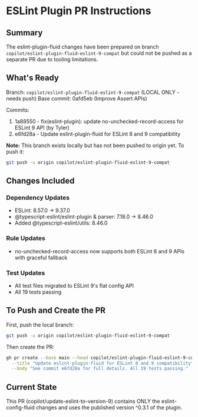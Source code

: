 # ESLint Plugin PR Instructions

## Summary

The eslint-plugin-fluid changes have been prepared on branch `copilot/eslint-plugin-fluid-eslint-9-compat` but could not be pushed as a separate PR due to tooling limitations.

## What's Ready

Branch: `copilot/eslint-plugin-fluid-eslint-9-compat` (LOCAL ONLY - needs push)
Base commit: 0afd5eb (Improve Assert APIs)

Commits:
1. 1a88550 - fix(eslint-plugin): update no-unchecked-record-access for ESLint 9 API (by Tyler)
2. e6fd28a - Update eslint-plugin-fluid for ESLint 8 and 9 compatibility

**Note:** This branch exists locally but has not been pushed to origin yet. To push it:
```bash
git push -u origin copilot/eslint-plugin-fluid-eslint-9-compat
```

## Changes Included

### Dependency Updates
- ESLint: 8.57.0 → 9.37.0
- @typescript-eslint/eslint-plugin & parser: 7.18.0 → 8.46.0
- Added @typescript-eslint/utils: 8.46.0

### Rule Updates  
- no-unchecked-record-access now supports both ESLint 8 and 9 APIs with graceful fallback

### Test Updates
- All test files migrated to ESLint 9's flat config API
- All 19 tests passing

## To Push and Create the PR

First, push the local branch:
```bash
git push -u origin copilot/eslint-plugin-fluid-eslint-9-compat
```

Then create the PR:
```bash
gh pr create --base main --head copilot/eslint-plugin-fluid-eslint-9-compat \
  --title "Update eslint-plugin-fluid for ESLint 8 and 9 compatibility" \
  --body "See commit e6fd28a for full details. All 19 tests passing."
```

## Current State

This PR (copilot/update-eslint-to-version-9) contains ONLY the eslint-config-fluid changes and uses the published version ^0.3.1 of the plugin.
